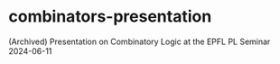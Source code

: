 # combinators-presentation
(Archived) Presentation on Combinatory Logic at the EPFL PL Seminar 2024-06-11
